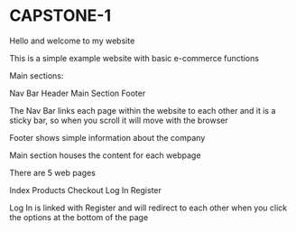 # CAPSTONE-1


Hello and welcome to my website

This is a simple example website with basic e-commerce functions

Main sections:

Nav Bar
Header
Main Section
Footer


The Nav Bar links each page within the website to each other and it is a sticky bar, so when you scroll it will move with the browser 

Footer shows simple information about the company

Main section houses the content for each webpage

There are 5 web pages

Index
Products
Checkout
Log In
Register


Log In is linked with Register and will redirect to each other when you click the options at the bottom of the page